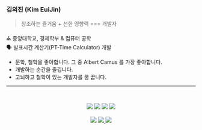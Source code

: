 ### 김의진 (Kim EuiJin)

> 창조하는 즐거움 + 선한 영향력 === 개발자

⛪️  중앙대학교, 경제학부 & 컴퓨터 공학 </br>
🗣  발표시간 계산기(PT-Time Calculator) 개발

- 문학, 철학을 좋아합니다. 그 중 Albert Camus 를 가장 좋아합니다.
- 개발하는 순간을 즐깁니다.
- 고뇌하고 철학이 있는 개발자를 꿈 꿉니다.
----

</br>
<p align="center">
<img src="https://img.shields.io/badge/HTML5-E34F26?style=flat-square&logo=HTML5&logoColor=white"/>
<img src="https://img.shields.io/badge/CSS3-1572B6?style=flat-square&logo=CSS3&logoColor=white"/>
<img src="https://img.shields.io/badge/JavaScript-F7DF1E?style=flat-square&logo=JavaScript&logoColor=white"/>
<img src="https://img.shields.io/badge/react-61DAFB?style=flat-square&logo=react&logoColor=black">
</br></br>
<img src="https://img.shields.io/badge/-euijinkk97@gmail.com-EA4335?style=flat-square&logo=gmail&logoColor=white">
<a href="https://blog.naver.com/gytks4">
<img src="https://img.shields.io/badge/-NaverBlog-brightgreen?style=flat-square&logo=Naver&logoColor=white">
  </a>
 <a href="https://www.instagram.com/euijin.kk">
<img src="https://img.shields.io/badge/-Instagram-purple?style=flat-square&logo=Instagram">
  </a>



<!--
**euijinkk/euijinkk** is a ✨ _special_ ✨ repository because its `README.md` (this file) appears on your GitHub profile.

Here are some ideas to get you started:

- 🔭 I’m currently working on ...
- 🌱 I’m currently learning ...
- 👯 I’m looking to collaborate on ...
- 🤔 I’m looking for help with ...
- 💬 Ask me about ...
- 📫 How to reach me: ...
- 😄 Pronouns: ...
- ⚡ Fun fact: ...
-->
